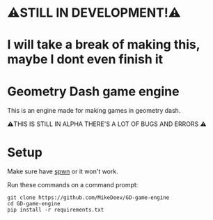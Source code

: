 # ⚠️STILL IN DEVELOPMENT!⚠️
# I will take a break of making this, maybe I dont even finish it

# Geometry Dash game engine

This is an engine made for making games in geometry dash.

⚠️THIS IS STILL IN ALPHA THERE'S A LOT OF BUGS AND ERRORS ⚠️

# Setup
Make sure have [spwn](https://github.com/Spu7Nix/SPWN-language/releases/tag/v0.8-beta) or it won't work.

Run these commands on a command prompt:
```
git clone https://github.com/MikeDeev/GD-game-engine
cd GD-game-engine
pip install -r requirements.txt
```

